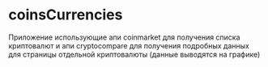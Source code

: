# coinsCurrencies
Приложение использующие апи coinmarket для получения списка криптовалют и апи cryptocompare для получения подробных данных для страницы отдельной криптовалюты (данные выводятся на графике)
